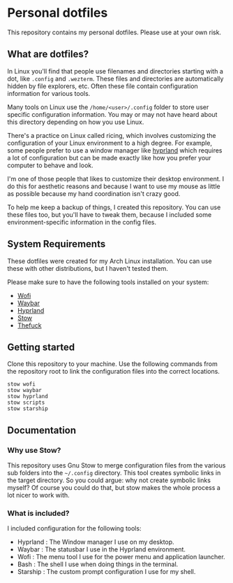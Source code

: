 # Personal dotfiles

This repository contains my personal dotfiles.
Please use at your own risk. 

## What are dotfiles?

In Linux you'll find that people use filenames and directories starting with a
dot, like `.config` and `.wezterm`. These files and directories are
automatically hidden by file explorers, etc. Often these file contain
configuration information for various tools.

Many tools on Linux use the `/home/<user>/.config` folder to store user
specific configuration information. You may or may not have heard about this
directory depending on how you use Linux.

There's a practice on Linux called ricing, which involves customizing the
configuration of your Linux environment to a high degree. For example, some
people prefer to use a window manager like [hyprland](https://hypr.land)
which requires a lot of configuration but can be made exactly like how you
prefer your computer to behave and look.

I'm one of those people that likes to customize their desktop environment. I do
this for aesthetic reasons and because I want to use my mouse as little as
possible because my hand coordination isn't crazy good.

To help me keep a backup of things, I created this repository. You can use
these files too, but you'll have to tweak them, because I included some
environment-specific information in the config files.

## System Requirements

These dotfiles were created for my Arch Linux installation. You can use these
with other distributions, but I haven't tested them.

Please make sure to have the following tools installed on your system:

- [Wofi](https://github.com/SimplyCEO/wofi)
- [Waybar](https://github.com/Alexays/Waybar)
- [Hyprland](https://hypr.land/)
- [Stow](https://www.gnu.org/software/stow/)
- [Thefuck](https://github.com/nvbn/thefuck)

## Getting started

Clone this repository to your machine. Use the following commands from the
repository root to link the configuration files into the correct locations.

```shell
stow wofi
stow waybar
stow hyprland
stow scripts
stow starship
```

## Documentation

### Why use Stow?

This repository uses Gnu Stow to merge configuration files from the various
sub folders into the `~/.config` directory. This tool creates symbolic links
in the target directory. So you could argue: why not create symbolic links
myself? Of course you could do that, but stow makes the whole process a lot
nicer to work with.

### What is included?

I included configuration for the following tools:

- Hyprland : The Window manager I use on my desktop.
- Waybar : The statusbar I use in the Hyprland environment.
- Wofi : The menu tool I use for the power menu and application launcher.
- Bash : The shell I use when doing things in the terminal.
- Starship : The custom prompt configuration I use for my shell.
